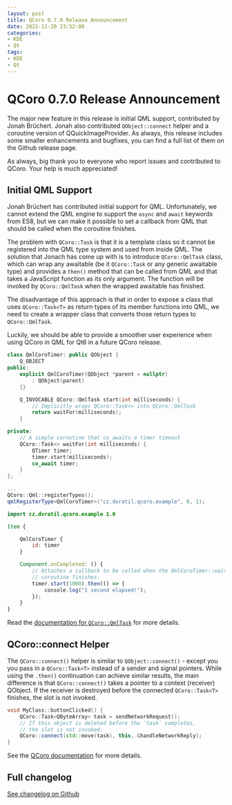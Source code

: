 ```yaml
---
layout: post
title: QCoro 0.7.0 Release Announcement
date: 2022-11-20 23:52:00
categories:
- KDE
- Qt
tags:
- KDE
- Qt
---
```


<!--
SPDX-FileCopyrightText: 2022 Daniel Vrátil <dvratil@kde.org>

SPDX-License-Identifier: GFDL-1.3-or-later
-->

# QCoro 0.7.0 Release Announcement

The major new feature in this release is initial QML support, contributed by
Jonah Brüchert. Jonah also contributed `QObject::connect` helper and
a coroutine version of QQuickImageProvider. As always, this release includes
some smaller enhancements and bugfixes, you can find a full list of them
on the Github release page.

As always, big thank you to everyone who report issues and contributed to QCoro.
Your help is much appreciated!

## Initial QML Support

Jonah Brüchert has contributed initial support for QML. Unfortunately, we
cannot extend the QML engine to support the `async` and `await` keywords from
ES8, but we can make it possible to set a callback from QML that should be
called when the coroutine finishes.

The problem with `QCoro::Task` is that it is a template class so it cannot be
registered into the QML type system and used from inside QML. The solution
that Jonach has come up with is to introduce `QCoro::QmlTask` class, which
can wrap any awaitable (be it `QCoro::Task` or any generic awaitable type)
and provides a `then()` method that can be called from QML and that takes
a JavaScript function as its only argument. The function will be invoked by
`QCoro::QmlTask` when the wrapped awaitable has finished.

The disadvantage of this approach is that in order to expose a class that
uses `QCoro::Task<T>` as return types of its member functions into QML, we
need to create a wrapper class that converts those return types to 
`QCoro::QmlTask`.

Luckily, we should be able to provide a smoother user experience when using
QCoro in QML for Qt6 in a future QCoro release.

```cpp
class QmlCoroTimer: public QObject {
    Q_OBJECT
public:
    explicit QmlCoroTimer(QObject *parent = nullptr)
        : QObject(parent)
    {}

    Q_INVOCABLE QCoro::QmlTask start(int milliseconds) {
        // Implicitly wraps QCoro::Task<> into QCoro::QmlTask
        return waitFor(milliseconds);
    }

private:
    // A simple coroutine that co_awaits a timer timeout
    QCoro::Task<> waitFor(int milliseconds) {
        QTimer timer;
        timer.start(milliseconds);
        co_await timer;
    }
};

...
QCoro::Qml::registerTypes();
qmlRegisterType<QmlCoroTimer>("cz.dvratil.qcoro.example", 0, 1);
```

```qml
import cz.dvratil.qcoro.example 1.0

Item {

    QmlCoroTimer {
        id: timer
    }

    Component.onCompleted: () {
        // Attaches a callback to be called when the QmlCoroTimer::waitFor()
        // coroutine finishes.
        timer.start(1000).then(() => {
            console.log("1 second elapsed!");
        });
    }
}
```

Read the [documentation for `QCoro::QmlTask`](https://qcoro.dvratil.cz/reference/qml/qmltask) for more details.


## QCoro::connect Helper

The `QCoro::connect()` helper is similar to `QObject::connect()` - except you
you pass in a `QCoro::Task<T>` instead of a sender and signal pointers. While
using the `.then()` continuation can achieve similar results, the main 
difference is that `QCoro::connect()` takes a pointer to a context (receiver)
QObject. If the receiver is destroyed before the connected `QCoro::Task<T>`
finishes, the slot is not invoked.

```cpp
void MyClass::buttonClicked() {
    QCoro::Task<QByteArray> task = sendNetworkRequest();
    // If this object is deleted before the `task` completes,
    // the slot is not invoked.
    QCoro::connect(std::move(task), this, &handleNetworkReply);
}
```

See the [QCoro documentation](https://qcoro.dvratil.cz/reference/coro/task/#interfacing-with-synchronous-functions) for more details.


## Full changelog

[See changelog on Github](https://github.com/danvratil/qcoro/releases/tag/v0.7.0)
